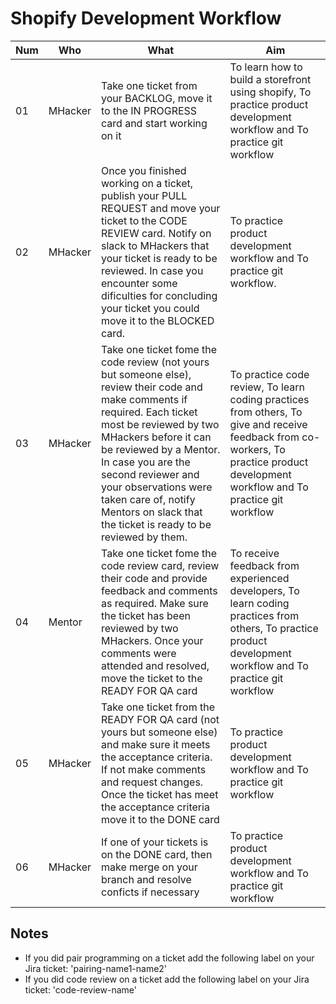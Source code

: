 # Shopify Development Workflow

Num | Who| What | Aim
----- | ---- | ---- | ----
01 | MHacker | Take one ticket from your BACKLOG, move it to the IN PROGRESS card and start working on it | To learn how to build a storefront using shopify, To practice product development workflow and To practice git workflow
02 | MHacker | Once you finished working on a ticket, publish your PULL REQUEST and move your ticket to the CODE REVIEW card. Notify on slack to MHackers that your ticket is ready to be reviewed. In case you encounter some dificulties for concluding your ticket you could move it to the BLOCKED card. | To practice product development workflow and To practice git workflow.
03 | MHacker | Take one ticket fome the code review (not yours but someone else), review their code and make comments if required. Each ticket most be reviewed by two MHackers before it can be reviewed by a Mentor. In case you are the second reviewer and your observations were taken care of, notify Mentors on slack that the ticket is ready to be reviewed by them. | To practice code review, To learn coding practices from others, To give and receive feedback from co-workers, To practice product development workflow and To practice git workflow 
04 | Mentor | Take one ticket fome the code review  card, review their code and provide feedback and comments as required. Make sure the ticket has been reviewed by two MHackers. Once your comments were attended and resolved, move the ticket to the READY FOR QA card | To receive feedback from experienced developers, To learn coding practices from others, To practice product development workflow and To practice git workflow
05 | MHacker | Take one ticket from the READY FOR QA card (not yours but someone else) and make sure it meets the acceptance criteria. If not make comments and request changes. Once the ticket has meet the acceptance criteria move it to the DONE card | To practice product development workflow and To practice git workflow
06 | MHacker| If one of your tickets is on the DONE card, then make merge on your branch and resolve conficts if necessary | To practice product development workflow and To practice git workflow


## Notes

* If you did pair programming on a ticket add the following label on your Jira ticket: 'pairing-name1-name2'
* If you did code review on a ticket add the following label on your Jira ticket: 'code-review-name'
